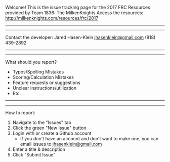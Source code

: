 Welcome! This is the issue tracking page for the 2017 FRC Resources provided by Team 1836: The MilkenKnights
Access the resources:   http://milkenknights.com/resources/frc/2017
****************************************************
****************************************************
Contact the developer:
Jared Hasen-Klein   jhasenklein@gmail.com   (818) 439-2892
****************************************************
****************************************************
What should you report?
  * Typos/Spelling Mistakes
  * Scoring/Calculation Mistakes
  * Feature requests or suggestions
  * Unclear instructions/utilization
  * Etc.
****************************************************
****************************************************
How to report:
  1. Navigate to the "Issues" tab
  2. Click the green "New Issue" button
  3. Login with or create a Github account
        * If you don't have an account and don't want to make one, you can email issues to jhasenklein@gmail.com
  4. Enter a title & description
  5. Click "Submit Issue"
